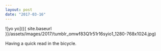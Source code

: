 ```yaml
---
layout: post
date: "2017-03-16"
---
```


![yo yo]({{ site.baseurl }}/assets/images/2017/tumblr_omwf83Q1r51r16syio1_1280-768x1024.jpg)

Having a quick read in the bicycle.
